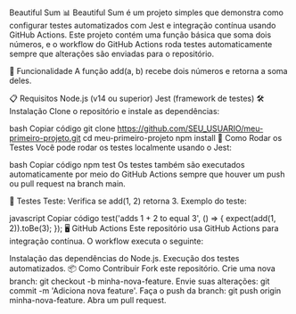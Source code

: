 Beautiful Sum 📊
Beautiful Sum é um projeto simples que demonstra como configurar testes automatizados com Jest e integração contínua usando GitHub Actions. Este projeto contém uma função básica que soma dois números, e o workflow do GitHub Actions roda testes automaticamente sempre que alterações são enviadas para o repositório.

🚀 Funcionalidade
A função add(a, b) recebe dois números e retorna a soma deles.

📋 Requisitos
Node.js (v14 ou superior)
Jest (framework de testes)
🛠️ Instalação
Clone o repositório e instale as dependências:

bash
Copiar código
git clone https://github.com/SEU_USUARIO/meu-primeiro-projeto.git
cd meu-primeiro-projeto
npm install
🧪 Como Rodar os Testes
Você pode rodar os testes localmente usando o Jest:

bash
Copiar código
npm test
Os testes também são executados automaticamente por meio do GitHub Actions sempre que houver um push ou pull request na branch main.

📄 Testes
Teste: Verifica se add(1, 2) retorna 3.
Exemplo do teste:

javascript
Copiar código
test('adds 1 + 2 to equal 3', () => {
    expect(add(1, 2)).toBe(3);
});
🖥️ GitHub Actions
Este repositório usa GitHub Actions para integração contínua. O workflow executa o seguinte:

Instalação das dependências do Node.js.
Execução dos testes automatizados.
📦 Como Contribuir
Fork este repositório.
Crie uma nova branch: git checkout -b minha-nova-feature.
Envie suas alterações: git commit -m 'Adiciona nova feature'.
Faça o push da branch: git push origin minha-nova-feature.
Abra um pull request.
